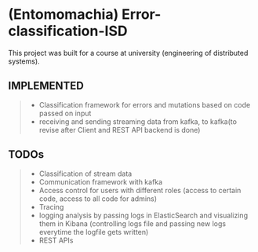 # (Entomomachia) Error-classification-ISD
This project was built for a course at university (engineering of distributed systems).


## IMPLEMENTED
> - Classification framework for errors and mutations based on code passed on input
> - receiving and sending streaming data from kafka, to kafka(to revise after Client and REST API backend is done)

## TODOs
> - Classification of stream data
> - Communication framework with kafka
> - Access control for users with different roles (access to certain code, access to all code for admins)
> - Tracing
> - logging analysis by passing logs in ElasticSearch and visualizing them in Kibana (controlling logs file and passing new logs everytime the logfile gets written)
> - REST APIs